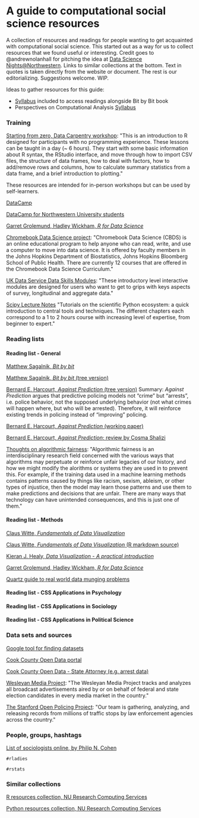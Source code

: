 A guide to computational social science resources
=================================================
A collection of resources and readings for people wanting to get acquainted with computational social science. This started out as a way for us to collect resources that we found useful or interesting. Credit goes to @andrewnolanhall for pitching the idea at [Data Science Nights@Northwestern](http://www.data-science-nights.org/). Links to similar collections at the bottom. Text in quotes is taken directly from the website or document. The rest is our editorializing. Suggestions welcome. WIP.

Ideas to gather resources for this guide: 
- [Syllabus](https://www.bitbybitbook.com) included to access readings alongside Bit by Bit book 
- Perspectives on Computational Analysis [Syllabus](https://github.com/UC-MACSS/persp-analysis)


### Training
[Starting from zero, Data Carpentry workshop](https://datacarpentry.org/r-socialsci/): "This is an introduction to R designed for participants with no programming experience. These lessons can be taught in a day (~ 6 hours). They start with some basic information about R syntax, the RStudio interface, and move through how to import CSV files, the structure of data frames, how to deal with factors, how to add/remove rows and columns, how to calculate summary statistics from a data frame, and a brief introduction to plotting."

These resources are intended for in-person workshops but can be used by self-learners.

[DataCamp](https://www.datacamp.com)

[DataCamp for Northwestern University students](https://www.it.northwestern.edu/research/campus-events/data-camp.html)

[Garret Grolemund, Hadley Wickham, _R for Data Science_](http://r4ds.had.co.nz/)

[Chromebook Data Science project](http://jhudatascience.org/chromebookdatascience/cbds.html): "Chromebook Data Science (CBDS) is an online educational program to help anyone who can read, write, and use a computer to move into data science. It is offered by faculty members in the Johns Hopkins Department of Biostatistics, Johns Hopkins Bloomberg School of Public Health. There are currently 12 courses that are offered in the Chromebook Data Science Curriculum."

[UK Data Service Data Skills Modules](https://www.ukdataservice.ac.uk/use-data/data-skills-modules): "These introductory level interactive modules are designed for users who want to get to grips with keys aspects of survey, longitudinal and aggregate data."

[Scipy Lecture Notes](www.scipy-lectures.org) "Tutorials on the scientific Python ecosystem: a quick introduction to central tools and techniques. The different chapters each correspond to a 1 to 2 hours course with increasing level of expertise, from beginner to expert."

### Reading lists

#### Reading list - General
[Matthew Sagalnik, _Bit by bit_](https://www.bitbybitbook.com/en/1st-ed/preface/)

[Matthew Sagalnik, _Bit by bit_ (tree version)](https://press.princeton.edu/titles/11057.html)

[Bernard E. Harcourt, _Against Prediction_ (tree version)](https://www.press.uchicago.edu/ucp/books/book/chicago/A/bo4101022.html) Summary: _Against Prediction_ argues that predictive policing models not “crime” but “arrests”, i.e. police behavior, not the supposed underlying behavior (not what crimes will happen where, but who will be arrested). Therefore, it will reinforce existing trends in policing instead of “improving” policing.

[Bernard E. Harcourt, _Against Prediction_ (working paper)](http://papers.ssrn.com/sol3/papers.cfm?abstract_id=756945)

[Bernard E. Harcourt, _Against Prediction_; review by Cosma Shalizi](http://bactra.org/reviews/against-prediction/)

[Thoughts on algorithmic fairness](http://joshualoftus.com/post/algorithmic-fairness-is-as-hard-as-causation/): "Algorithmic fairness is an interdisciplinary research field concerned with the various ways that algorithms may perpetuate or reinforce unfair legacies of our history, and how we might modify the alorithms or systems they are used in to prevent this. For example, if the training data used in a machine learning methods contains patterns caused by things like racism, sexism, ableism, or other types of injustice, then the model may learn those patterns and use them to make predictions and decisions that are unfair. There are many ways that technology can have unintended consequences, and this is just one of them."

#### Reading list - Methods
[Claus Witte, _Fundamentals of Data Visualization_](https://serialmentor.com/dataviz/)

[Claus Witte, _Fundamentals of Data Visualization_ (R markdown source)](https://github.com/clauswilke/dataviz)

[Kieran J. Healy, _Data Visualization - A practical introduction_](http://socviz.co/)

[Garret Grolemund, Hadley Wickham, _R for Data Science_](http://r4ds.had.co.nz/)

[Quartz guide to real world data munging problems](https://github.com/Quartz/bad-data-guide)

#### Reading list - CSS Applications in Psychology

#### Reading list - CSS Applications in Sociology

#### Reading list - CSS Applications in Political Science

### Data sets and sources
[Google tool for finding datasets](https://toolbox.google.com/datasetsearch)

[Cook County Open Data portal](https://datacatalog.cookcountyil.gov/)
 
[Cook County Open Data - State Attorney (e.g. arrest data)](https://datacatalog.cookcountyil.gov/browse?tags=state%27s%20attorney%20case-level)

[Wesleyan Media Project](http://mediaproject.wesleyan.edu/): "The Wesleyan Media Project tracks and analyzes all broadcast advertisements aired by or on behalf of federal and state election candidates in every media market in the country."

[The Stanford Open Policing Project](https://openpolicing.stanford.edu/): "Our team is gathering, analyzing, and releasing records from millions of traffic stops by law enforcement agencies across the country."

### People, groups, hashtags
[List of sociologists online, by Philip N. Cohen](https://twitter.com/familyunequal/lists/sociologists)

`#rladies`

`#rstats`

### Similar collections
[R resources collection, NU Research Computing Services](https://github.com/nuitrcs/rworkshops)

[Python resources collection, NU Research Computing Services](https://github.com/nuitrcs/pythonworkshops)

